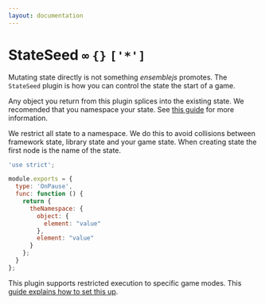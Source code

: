 ```yaml
---
layout: documentation
---
```


# StateSeed `∞` `{}` `['*']`

Mutating state directly is not something *ensemblejs* promotes. The `StateSeed` plugin is how you can control the state the start of a game.

Any object you return from this plugin splices into the existing state. We recomended that you namespace your state. See [this guide](/website/docs/guides/state) for more information.

We restrict all state to a namespace. We do this to avoid collisions between framework state, library state and your game state. When creating state the first node is the name of the state.

~~~javascript
'use strict';

module.exports = {
  type: 'OnPause',
  func: function () {
    return {
      theNamespace: {
        object: {
          element: "value"
        },
        element: "value"
      }
    };
  }
};
~~~

This plugin supports restricted execution to specific game modes. This [guide explains how to set this up](/website/docs/guides/restricted-execution.html).